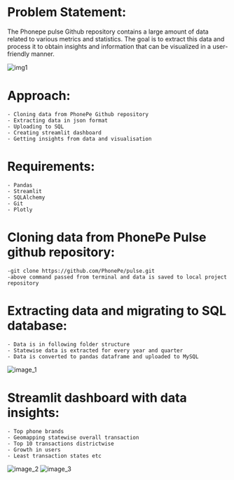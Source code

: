# Problem Statement:

The Phonepe pulse Github repository contains a large amount of data related to
various metrics and statistics. The goal is to extract this data and process it to obtain
insights and information that can be visualized in a user-friendly manner.

![img1](https://github.com/MeghanaNagraja/Phonepe-Pulse-Data-Visualization-and-Exploration/assets/122547199/39c6b689-7c9f-4617-a7b3-b56f163a93ee)

# Approach:

    - Cloning data from PhonePe Github repository
    - Extracting data in json format
    - Uploading to SQL
    - Creating streamlit dashboard
    - Getting insights from data and visualisation

# Requirements:
    - Pandas
    - Streamlit
    - SQLAlchemy
    - Git
    - Plotly

# Cloning data from PhonePe Pulse github repository:

    -git clone https://github.com/PhonePe/pulse.git 
    -above command passed from terminal and data is saved to local project repository

# Extracting data and migrating to SQL database:

    - Data is in following folder structure
    - Statewise data is extracted for every year and quarter
    - Data is converted to pandas dataframe and uploaded to MySQL

![image_1](https://github.com/MeghanaNagraja/Phonepe-Pulse-Data-Visualization-and-Exploration/assets/122547199/96ae24cb-756e-4cbc-ab62-ba0bb7bb8933)

# Streamlit dashboard with data insights:

    - Top phone brands
    - Geomapping statewise overall transaction
    - Top 10 transactions districtwise
    - Growth in users
    - Least transaction states etc

![image_2](https://github.com/MeghanaNagraja/Phonepe-Pulse-Data-Visualization-and-Exploration/assets/122547199/f44321ed-71ca-40df-b0e6-ca79620d6841)
![image_3](https://github.com/MeghanaNagraja/Phonepe-Pulse-Data-Visualization-and-Exploration/assets/122547199/fa7754c9-5498-4ccf-9262-1f6577c023f1)
